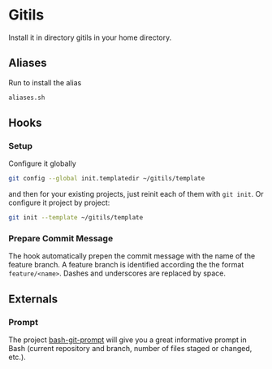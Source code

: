 # Gitils

Install it in directory gitils in your home directory.

## Aliases

Run to install the alias
```Bash
aliases.sh
```

## Hooks

### Setup

Configure it globally

```bash
git config --global init.templatedir ~/gitils/template
```

and then for your existing projects, just reinit each of them with `git init`.
Or configure it project by project:

```bash
git init --template ~/gitils/template
```

### Prepare Commit Message

The hook automatically prepen the commit message with the name of the feature
branch. A feature branch is identified according the the format `feature/<name>`.
Dashes and underscores are replaced by space.

## Externals

### Prompt

The project [bash-git-prompt](https://github.com/magicmonty/bash-git-prompt)
will give you a great informative prompt in Bash (current repository and branch,
number of files staged or changed, etc.).
